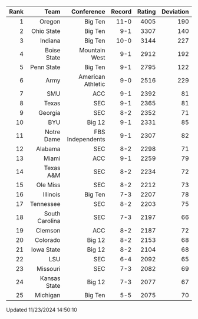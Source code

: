 | Rank  | Team                 | Conference           | Record   | Rating | Deviation |
| ---:  | ---:                 | ---:                 | ---:     | ---:   | ---:      |
| 1     | Oregon               | Big Ten              | 11-0     | 4005   | 190       |
| 2     | Ohio State           | Big Ten              | 9-1      | 3307   | 140       |
| 3     | Indiana              | Big Ten              | 10-0     | 3144   | 227       |
| 4     | Boise State          | Mountain West        | 9-1      | 2912   | 192       |
| 5     | Penn State           | Big Ten              | 9-1      | 2795   | 122       |
| 6     | Army                 | American Athletic    | 9-0      | 2516   | 229       |
| 7     | SMU                  | ACC                  | 9-1      | 2392   | 81        |
| 8     | Texas                | SEC                  | 9-1      | 2365   | 81        |
| 9     | Georgia              | SEC                  | 8-2      | 2352   | 71        |
| 10    | BYU                  | Big 12               | 9-1      | 2331   | 85        |
| 11    | Notre Dame           | FBS Independents     | 9-1      | 2307   | 82        |
| 12    | Alabama              | SEC                  | 8-2      | 2298   | 71        |
| 13    | Miami                | ACC                  | 9-1      | 2259   | 79        |
| 14    | Texas A&M            | SEC                  | 8-2      | 2234   | 72        |
| 15    | Ole Miss             | SEC                  | 8-2      | 2212   | 73        |
| 16    | Illinois             | Big Ten              | 7-3      | 2207   | 78        |
| 17    | Tennessee            | SEC                  | 8-2      | 2203   | 75        |
| 18    | South Carolina       | SEC                  | 7-3      | 2197   | 66        |
| 19    | Clemson              | ACC                  | 8-2      | 2187   | 72        |
| 20    | Colorado             | Big 12               | 8-2      | 2153   | 68        |
| 21    | Iowa State           | Big 12               | 8-2      | 2104   | 68        |
| 22    | LSU                  | SEC                  | 6-4      | 2092   | 65        |
| 23    | Missouri             | SEC                  | 7-3      | 2082   | 69        |
| 24    | Kansas State         | Big 12               | 7-3      | 2077   | 67        |
| 25    | Michigan             | Big Ten              | 5-5      | 2075   | 70        |

Updated 11/23/2024 14:50:10
